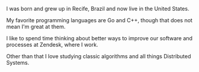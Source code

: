 I was born and grew up in Recife, Brazil and now live in the United States.

My favorite programming languages are Go and C++, though that does not mean I'm great at them.

I like to spend time thinking about better ways to improve our software and processes at Zendesk, where I work.

Other than that I love studying classic algorithms and all things Distributed Systems.
